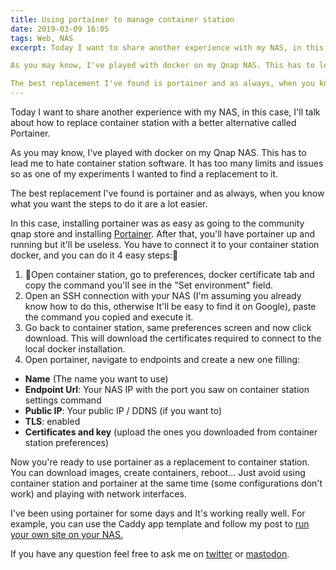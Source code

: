 ```yaml
---
title: Using portainer to manage container station
date: 2019-03-09 16:05
tags: Web, NAS
excerpt: Today I want to share another experience with my NAS, in this case, I'll talk about how to replace container station with a better alternative called Portainer.

As you may know, I've played with docker on my Qnap NAS. This has to lead me to hate container station software. It has too many limits and issues so as one of my experiments I wanted to find a replacement to it.

The best replacement I've found is portainer and as always, when you know what you want the steps to do it are a lot easier. 
---
```

Today I want to share another experience with my NAS, in this case, I'll talk about how to replace container station with a better alternative called Portainer.

As you may know, I've played with docker on my Qnap NAS. This has to lead me to hate container station software. It has too many limits and issues so as one of my experiments I wanted to find a replacement to it.

The best replacement I've found is portainer and as always, when you know what you want the steps to do it are a lot easier.

In this case, installing portainer was as easy as going to the community qnap store and installing [Portainer](https://forum.qnap.com/viewtopic.php?t=133975). After that, you'll have portainer up and running but it'll be useless. You have to connect it to your container station docker, and you can do it 4 easy steps:

1. Open container station, go to preferences, docker certificate tab and copy the command you'll see in the "Set environment" field.
2. Open an SSH connection with your NAS (I'm assuming you already know how to do this, otherwise It'll be easy to find it on Google), paste the command you copied and execute it.
3. Go back to container station, same preferences screen and now click download. This will download the certificates required to connect to the local docker installation.
4. Open portainer, navigate to endpoints and create a new one filling:

- **Name** (The name you want to use)
- **Endpoint Url**: Your NAS IP with the port you saw on container station settings command
- **Public IP**: Your public IP / DDNS (if you want to)
- **TLS**: enabled
- **Certificates and key** (upload the ones you downloaded from container station preferences)

Now you're ready to use portainer as a replacement to container station. You can download images, create containers, reboot... Just avoid using container station and portainer at the same time (some configurations don't work) and playing with network interfaces. 

I've been using portainer for some days and It's working really well. For example, you can use the Caddy app template and follow my post to [run your own site on your NAS.](https://blog.bitomule.com/running-a-website-from-your-qnap-nas/)

If you have any question feel free to ask me on [twitter](https://twitter.com/bitomule) or [mastodon](https://mastodon.social/@bitomule).

